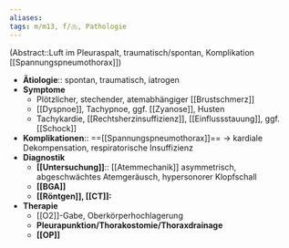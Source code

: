 ```yaml
---
aliases: 
tags: m/m13, f/🫁, Pathologie
---
```

(Abstract::Luft im Pleuraspalt, traumatisch/spontan, Komplikation [[Spannungspneumothorax]])
- **Ätiologie**:: spontan, traumatisch, iatrogen
- **Symptome**
	- Plötzlicher, stechender, atemabhängiger [[Brustschmerz]]
	- [[Dyspnoe]], Tachypnoe, ggf. [[Zyanose]], Husten
	- Tachykardie, [[Rechtsherzinsuffizienz]], [[Einflussstauung]], ggf. [[Schock]]
- **Komplikationen**:: ==[[Spannungspneumothorax]]== → kardiale Dekompensation, respiratorische Insuffizienz
- **Diagnostik**
	- **[[Untersuchung]]**:: [[Atemmechanik]] asymmetrisch, abgeschwächtes Atemgeräusch, hypersonorer Klopfschall
	- **[[BGA]]**
	- **[[Röntgen]], [[CT]]:**
- **Therapie**
	- [[O2]]-Gabe, Oberkörperhochlagerung
	- **Pleurapunktion/Thorakostomie/Thoraxdrainage**
	- **[[OP]]**